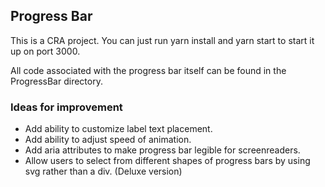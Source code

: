 ## Progress Bar
This is a CRA project. You can just run yarn install and yarn start to start it up on port 3000. 

All code associated with the progress bar itself can be found in the ProgressBar directory.

### Ideas for improvement
* Add ability to customize label text placement. 
* Add ability to adjust speed of animation.
* Add aria attributes to make progress bar legible for screenreaders.
* Allow users to select from different shapes of progress bars by using svg rather than a div. (Deluxe version)


